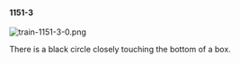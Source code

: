 #### 1151-3
![train-1151-3-0.png](https://github.com/lil-lab/nlvr/raw/master/nlvr/train/images/56/train-1151-3-0.png "train-1151-3-0.png")

There is a black circle closely touching the bottom of a box.